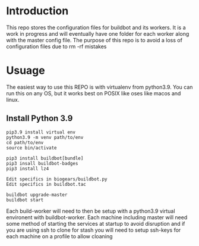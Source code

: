 # Introduction
This repo stores the configuration files for buildbot and its workers. It is a work in progress and will eventually have 
one folder for each worker along with the master config file. 
The purpose of this repo is to avoid a loss of configuration files due to rm -rf mistakes

# Usuage
The easiest way to use this REPO is with virtualenv from python3.9. You can run this on any OS, but it works best on POSIX like oses like macos and linux.

## Install Python 3.9

```
pip3.9 install virtual env
python3.9 -m venv path/to/env
cd path/to/env
source bin/activate

pip3 install buildbot[bundle]
pip3 insall buildbot-badges
pip3 install lz4

Edit specifics in biogears/buildbot.py
Edit specifics in buildbot.tac

buildbot upgrade-master
buildbot start
```


Each build-worker will need to then be setup with a python3.9 virtual environent with buildbot-worker. 
Each machine including master will need some method of starting the services at startup to avoid disruption and 
if you are using ssh to clone for stash you will need to setup ssh-keys for each machine on a profile to allow cloaning
